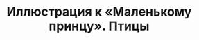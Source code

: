 ---
title: 'Иллюстрация к «Маленькому принцу». Птицы'
titleEnglish: 'Illustrations for "The Little Prince": the birds'
# dateStart: 2020
dateEnd: 2018
images: ['иллюстрация_к_маленькому_принцу_птицы.jpg']
extra: 'бумага, тушь чёрная, темпера, коллаж, серебряная ручка'
size: 'А3'
display: false
# text: ''
---